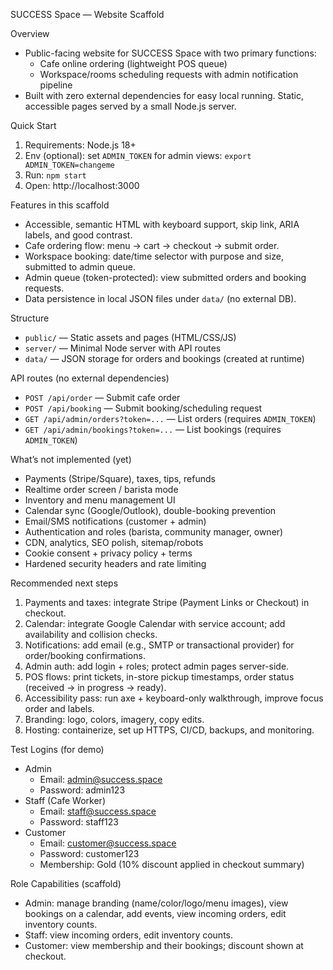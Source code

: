 SUCCESS Space — Website Scaffold

Overview
- Public-facing website for SUCCESS Space with two primary functions:
  - Cafe online ordering (lightweight POS queue)
  - Workspace/rooms scheduling requests with admin notification pipeline
- Built with zero external dependencies for easy local running. Static, accessible pages served by a small Node.js server.

Quick Start
1) Requirements: Node.js 18+
2) Env (optional): set `ADMIN_TOKEN` for admin views: `export ADMIN_TOKEN=changeme`
3) Run: `npm start`
4) Open: http://localhost:3000

Features in this scaffold
- Accessible, semantic HTML with keyboard support, skip link, ARIA labels, and good contrast.
- Cafe ordering flow: menu → cart → checkout → submit order.
- Workspace booking: date/time selector with purpose and size, submitted to admin queue.
- Admin queue (token-protected): view submitted orders and booking requests.
- Data persistence in local JSON files under `data/` (no external DB).

Structure
- `public/` — Static assets and pages (HTML/CSS/JS)
- `server/` — Minimal Node server with API routes
- `data/` — JSON storage for orders and bookings (created at runtime)

API routes (no external dependencies)
- `POST /api/order` — Submit cafe order
- `POST /api/booking` — Submit booking/scheduling request
- `GET /api/admin/orders?token=...` — List orders (requires `ADMIN_TOKEN`)
- `GET /api/admin/bookings?token=...` — List bookings (requires `ADMIN_TOKEN`)

What’s not implemented (yet)
- Payments (Stripe/Square), taxes, tips, refunds
- Realtime order screen / barista mode
- Inventory and menu management UI
- Calendar sync (Google/Outlook), double-booking prevention
- Email/SMS notifications (customer + admin)
- Authentication and roles (barista, community manager, owner)
- CDN, analytics, SEO polish, sitemap/robots
- Cookie consent + privacy policy + terms
- Hardened security headers and rate limiting

Recommended next steps
1) Payments and taxes: integrate Stripe (Payment Links or Checkout) in checkout.
2) Calendar: integrate Google Calendar with service account; add availability and collision checks.
3) Notifications: add email (e.g., SMTP or transactional provider) for order/booking confirmations.
4) Admin auth: add login + roles; protect admin pages server-side.
5) POS flows: print tickets, in-store pickup timestamps, order status (received → in progress → ready).
6) Accessibility pass: run axe + keyboard-only walkthrough, improve focus order and labels.
7) Branding: logo, colors, imagery, copy edits.
8) Hosting: containerize, set up HTTPS, CI/CD, backups, and monitoring.

Test Logins (for demo)
- Admin
  - Email: admin@success.space
  - Password: admin123
- Staff (Cafe Worker)
  - Email: staff@success.space
  - Password: staff123
- Customer
  - Email: customer@success.space
  - Password: customer123
  - Membership: Gold (10% discount applied in checkout summary)

Role Capabilities (scaffold)
- Admin: manage branding (name/color/logo/menu images), view bookings on a calendar, add events, view incoming orders, edit inventory counts.
- Staff: view incoming orders, edit inventory counts.
- Customer: view membership and their bookings; discount shown at checkout.
